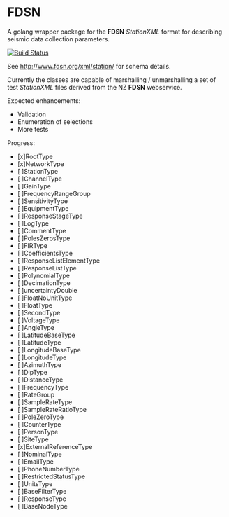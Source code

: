 # FDSN

A golang wrapper package for the __FDSN__ _StationXML_ format for describing seismic data collection parameters.

[![Build Status](https://travis-ci.org/ozym/fdsn.svg?branch=master)](https://travis-ci.org/ozym/fdsn)

See http://www.fdsn.org/xml/station/ for schema details.

Currently the classes are capable of marshalling / unmarshalling a set of test _StationXML_ files derived from the NZ
__FDSN__ webservice.

Expected enhancements:

* Validation
* Enumeration of selections
* More tests

Progress:

- [x]RootType
- [x]NetworkType
- [ ]StationType
- [ ]ChannelType
- [ ]GainType
- [ ]FrequencyRangeGroup
- [ ]SensitivityType
- [ ]EquipmentType
- [ ]ResponseStageType
- [ ]LogType
- [ ]CommentType
- [ ]PolesZerosType
- [ ]FIRType
- [ ]CoefficientsType
- [ ]ResponseListElementType
- [ ]ResponseListType
- [ ]PolynomialType
- [ ]DecimationType
- [ ]uncertaintyDouble
- [ ]FloatNoUnitType
- [ ]FloatType
- [ ]SecondType
- [ ]VoltageType
- [ ]AngleType
- [ ]LatitudeBaseType
- [ ]LatitudeType
- [ ]LongitudeBaseType
- [ ]LongitudeType
- [ ]AzimuthType
- [ ]DipType
- [ ]DistanceType
- [ ]FrequencyType
- [ ]RateGroup
- [ ]SampleRateType
- [ ]SampleRateRatioType
- [ ]PoleZeroType
- [ ]CounterType
- [ ]PersonType
- [ ]SiteType
- [x]ExternalReferenceType
- [ ]NominalType
- [ ]EmailType
- [ ]PhoneNumberType
- [ ]RestrictedStatusType
- [ ]UnitsType
- [ ]BaseFilterType
- [ ]ResponseType
- [ ]BaseNodeType
